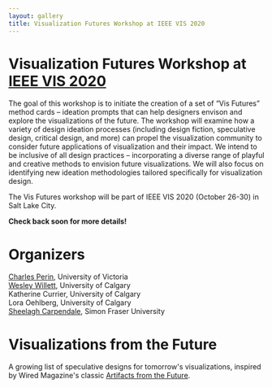 ```yaml
---
layout: gallery
title: Visualization Futures Workshop at IEEE VIS 2020
---
```


# Visualization Futures Workshop at [IEEE VIS 2020](https://ieeevis.org)

The goal of this workshop is to initiate the creation of a set of “Vis Futures” method cards – ideation prompts that can help designers envison and explore the visualizations of the future. The workshop will examine how a variety of design ideation processes (including design fiction, speculative design, critical design, and more) can propel the visualization community to consider future applications of visualization and their impact. We intend to be inclusive of all design practices – incorporating a diverse range of playful and creative methods to envision future visualizations. We will also focus on identifying new ideation methodologies tailored specifically for visualization design.  

The Vis Futures workshop will be part of IEEE VIS 2020 (October 26-30) in Salt Lake City. 

**Check back soon for more details!**

<!-- # Abstract -->


<!-- # Submissions -->


<!-- # Gallery -->




# Organizers
[Charles Perin](http://charlesperin.net/), University of Victoria <br>
[Wesley Willett](http://dataexperience.cpsc.ucalgary.ca/), University of Calgary <br>
Katherine Currier, University of Calgary <br>
Lora Oehlberg, University of Calgary <br>
[Sheelagh Carpendale](http://sheelaghcarpendale.ca/), Simon Fraser University

# Visualizations from the Future
A growing list of speculative designs for tomorrow's visualizations, inspired by Wired Magazine's classic [Artifacts from the Future](https://digitalcortex.net/the-future/wired-found-the-ultimate-collection). 
<!-- Submit yours above. -->